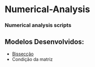 # Numerical-Analysis
### Numerical analysis scripts
## Modelos Desenvolvidos:
- [Bissecção](https://github.com/WelvisSS/Numerical-Analysis/blob/main/Bisseccao/bisseccao.py)
- Condição da matriz
